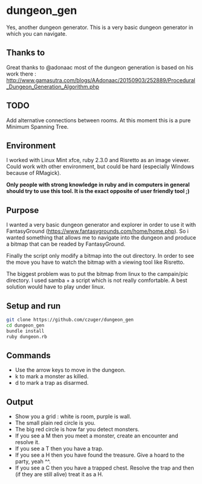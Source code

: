# dungeon_gen

Yes, another dungeon generator. This is a very basic dungeon generator in which you can navigate.

## Thanks to 

Great thanks to @adonaac most of the dungeon generation is based on his work there : http://www.gamasutra.com/blogs/AAdonaac/20150903/252889/Procedural_Dungeon_Generation_Algorithm.php

## TODO

Add alternative connections between rooms. At this moment this is a pure Minimum Spanning Tree.

## Environment

I worked with Linux Mint xfce, ruby 2.3.0 and Risretto as an image viewer.
Could work with other environment, but could be hard (especially Windows because of RMagick).

**Only people with strong knowledge in ruby and in computers in general should try to use this tool. It is the exact opposite of user friendly tool ;)** 

## Purpose 

I wanted a very basic dungeon generator and explorer in order to use it with FantasyGround (https://www.fantasygrounds.com/home/home.php).
So i wanted something that allows me to navigate into the dungeon and produce a bitmap that can be readed by FantasyGround.

Finally the script only modify a bitmap into the out directory. In order to see the move you have to watch the bitmap with a viewing tool like Risretto.

The biggest problem was to put the bitmap from linux to the campain/pic directory. I used samba + a script which is not really comfortable.
A best solution would have to play under linux.

## Setup and run

```sh
git clone https://github.com/czuger/dungeon_gen
cd dungeon_gen
bundle install
ruby dungeon.rb
```

## Commands

* Use the arrow keys to move in the dungeon.
* k to mark a monster as killed.
* d to mark a trap as disarmed.

## Output

* Show you a grid : white is room, purple is wall.
* The small plain red circle is you.
* The big red circle is how far you detect monsters.
* If you see a M then you meet a monster, create an encounter and resolve it.
* If you see a T then you have a trap.
* If you see a H then you have found the treasure. Give a hoard to the party, yeah ^^.
* If you see a C then you have a trapped chest. Resolve the trap and then (if they are still alive) treat it as a H.

